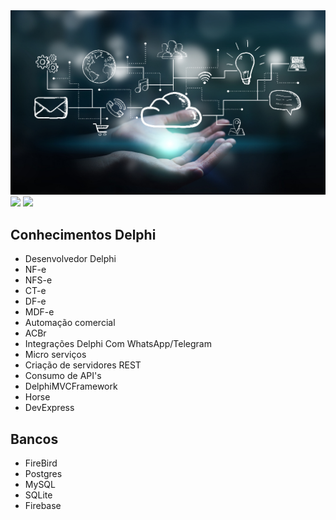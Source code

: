 <div>
  <img src="https://github.com/AndersondaCampo/AndersondaCampo/blob/Master/header.jpg" width="1000px">
</div>

<div>
  <img src="https://github-readme-stats.vercel.app/api?username=andersondacampo&show_icons=true&theme=dark&include_all_commits=true&count_private=true&locale=pt-br" />
  <img src="https://github-readme-stats.vercel.app/api/top-langs/?username=andersondacampo&layout=compact&theme=dark&langs_count=16&locale=pt-br" />  
</div>

<div>
  <h2>Conhecimentos Delphi</h2>

  - Desenvolvedor Delphi
  - NF-e
  - NFS-e
  - CT-e
  - DF-e
  - MDF-e
  - Automação comercial
  - ACBr
  - Integrações Delphi Com WhatsApp/Telegram
  - Micro serviços
  - Criação de servidores REST
  - Consumo de API's
  - DelphiMVCFramework
  - Horse
  - DevExpress

  <h2>Bancos</h2>

  - FireBird
  - Postgres
  - MySQL
  - SQLite
  - Firebase
</div>

<!--
**AndersondaCampo/AndersondaCampo** is a ✨ _special_ ✨ repository because its `README.md` (this file) appears on your GitHub profile.

![Snake animation](https://github.com/AndersondaCampo/AndersondaCampo/output/github-contribution-grid-snake.svg)
